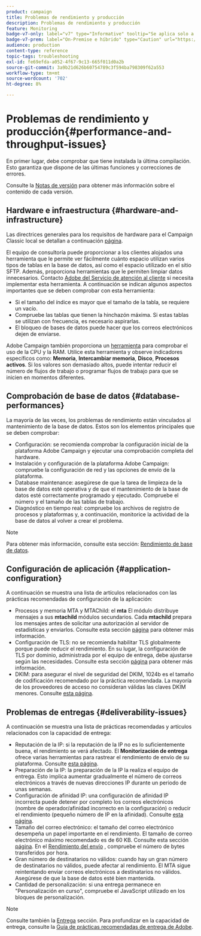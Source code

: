 ```yaml
---
product: campaign
title: Problemas de rendimiento y producción
description: Problemas de rendimiento y producción
feature: Monitoring
badge-v7-only: label="v7" type="Informative" tooltip="Se aplica solo a Campaign Classic v7"
badge-v7-prem: label="On-Premise e híbrido" type="Caution" url="https://experienceleague.adobe.com/docs/campaign-classic/using/installing-campaign-classic/architecture-and-hosting-models/hosting-models-lp/hosting-models.html?lang=es" tooltip="Se aplica solo a implementaciones On-premise e híbridas"
audience: production
content-type: reference
topic-tags: troubleshooting
exl-id: fe69efda-a052-4f67-9c13-665f011d0a2b
source-git-commit: 3a9b21d626b60754789c3f594ba798309f62a553
workflow-type: tm+mt
source-wordcount: '702'
ht-degree: 8%

---
```


# Problemas de rendimiento y producción{#performance-and-throughput-issues}



En primer lugar, debe comprobar que tiene instalada la última compilación. Esto garantiza que dispone de las últimas funciones y correcciones de errores.

Consulte la [Notas de versión](../../rn/using/latest-release.md) para obtener más información sobre el contenido de cada versión.

## Hardware e infraestructura {#hardware-and-infrastructure}

Las directrices generales para los requisitos de hardware para el Campaign Classic local se detallan a continuación [página](https://helpx.adobe.com/es/campaign/kb/hardware-sizing-guide.html).

El equipo de consultoría puede proporcionar a los clientes alojados una herramienta que le permite ver fácilmente cuánto espacio utilizan varios tipos de tablas en la base de datos, así como el espacio utilizado en el sitio SFTP. Además, proporciona herramientas que le permiten limpiar datos innecesarios. Contacto [Adobe del Servicio de atención al cliente](https://helpx.adobe.com/es/enterprise/admin-guide.html/enterprise/using/support-for-experience-cloud.ug.html) si necesita implementar esta herramienta. A continuación se indican algunos aspectos importantes que se deben comprobar con esta herramienta:

* Si el tamaño del índice es mayor que el tamaño de la tabla, se requiere un vacío.
* Compruebe las tablas que tienen la hinchazón máxima. Si estas tablas se utilizan con frecuencia, es necesario aspirarlas.
* El bloqueo de bases de datos puede hacer que los correos electrónicos dejen de enviarse.

Adobe Campaign también proporciona un [herramienta](../../production/using/monitoring-processes.md#manual-monitoring) para comprobar el uso de la CPU y la RAM. Utilice esta herramienta y observe indicadores específicos como: **Memoria**, **Intercambiar memoria**, **Disco**, **Procesos activos**. Si los valores son demasiado altos, puede intentar reducir el número de flujos de trabajo o programar flujos de trabajo para que se inicien en momentos diferentes.

## Comprobación de base de datos {#database-performances}

La mayoría de las veces, los problemas de rendimiento están vinculados al mantenimiento de la base de datos. Estos son los elementos principales que se deben comprobar:

* Configuración: se recomienda comprobar la configuración inicial de la plataforma Adobe Campaign y ejecutar una comprobación completa del hardware.
* Instalación y configuración de la plataforma Adobe Campaign: compruebe la configuración de red y las opciones de envío de la plataforma.
* Database maintenance: asegúrese de que la tarea de limpieza de la base de datos esté operativa y de que el mantenimiento de la base de datos esté correctamente programado y ejecutado. Compruebe el número y el tamaño de las tablas de trabajo.
* Diagnóstico en tiempo real: compruebe los archivos de registro de procesos y plataformas y, a continuación, monitorice la actividad de la base de datos al volver a crear el problema.

>[!NOTE]
>
>Para obtener más información, consulte esta sección: [Rendimiento de base de datos](../../production/using/database-performances.md).

## Configuración de aplicación {#application-configuration}

A continuación se muestra una lista de artículos relacionados con las prácticas recomendadas de configuración de la aplicación:

* Procesos y memoria MTA y MTAChild: el **mta** El módulo distribuye mensajes a sus **mtachild** módulos secundarios. Cada **mtachild** prepara los mensajes antes de solicitar una autorización al servidor de estadísticas y enviarlos. Consulte esta sección [página](../../installation/using/email-deliverability.md) para obtener más información.
* Configuración de TLS: no se recomienda habilitar TLS globalmente porque puede reducir el rendimiento. En su lugar, la configuración de TLS por dominio, administrada por el equipo de entrega, debe ajustarse según las necesidades. Consulte esta sección [página](../../installation/using/email-deliverability.md#mx-configuration) para obtener más información.
* DKIM: para asegurar el nivel de seguridad del DKIM, 1024b es el tamaño de codificación recomendado por la práctica recomendada. La mayoría de los proveedores de acceso no consideran válidas las claves DKIM menores. Consulte [esta página](https://experienceleague.adobe.com/docs/deliverability-learn/deliverability-best-practice-guide/transition-process/infrastructure.html?lang=es#authentication).

## Problemas de entregas {#deliverability-issues}

A continuación se muestra una lista de prácticas recomendadas y artículos relacionados con la capacidad de entrega:

* Reputación de la IP: si la reputación de la IP no es lo suficientemente buena, el rendimiento se verá afectado. El **Monitorización de entrega** ofrece varias herramientas para rastrear el rendimiento de envío de su plataforma. Consulte [esta página](../../delivery/using/monitoring-deliverability.md).
* Preparación de la IP: la preparación de la IP la realiza el equipo de entrega. Esto implica aumentar gradualmente el número de correos electrónicos a través de nuevas direcciones IP durante un periodo de unas semanas.
* Configuración de afinidad IP: una configuración de afinidad IP incorrecta puede detener por completo los correos electrónicos (nombre de operador/afinidad incorrecto en la configuración) o reducir el rendimiento (pequeño número de IP en la afinidad). Consulte [esta página](../../installation/using/email-deliverability.md#list-of-ip-addresses-to-use).
* Tamaño del correo electrónico: el tamaño del correo electrónico desempeña un papel importante en el rendimiento. El tamaño de correo electrónico máximo recomendado es de 60 KB. Consulte esta sección [página](https://helpx.adobe.com/legal/product-descriptions/campaign.html). En el [Rendimiento del envío](../../reporting/using/global-reports.md#delivery-throughput) , compruebe el número de bytes transferidos por hora.
* Gran número de destinatarios no válidos: cuando hay un gran número de destinatarios no válidos, puede afectar al rendimiento. El MTA sigue reintentando enviar correos electrónicos a destinatarios no válidos. Asegúrese de que la base de datos esté bien mantenida.
* Cantidad de personalización: si una entrega permanece en &quot;Personalización en curso&quot;, compruebe el JavaScript utilizado en los bloques de personalización.

>[!NOTE]
>
>Consulte también la [Entrega](../../delivery/using/about-deliverability.md) sección. Para profundizar en la capacidad de entrega, consulte la [Guía de prácticas recomendadas de entrega de Adobe](https://experienceleague.adobe.com/docs/deliverability-learn/deliverability-best-practice-guide/introduction.html?lang=es).

